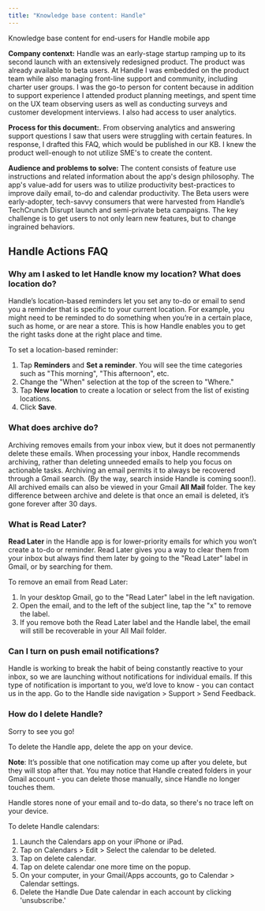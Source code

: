 ```yaml
---
title: "Knowledge base content: Handle"
---
```


Knowledge base content for end-users for Handle mobile app

**Company contenxt:** Handle was an early-stage startup ramping up to its second launch with an extensively redesigned product.  The product was already available to beta users. At Handle I was embedded on the product team while also managing front-line support and community, including charter user groups. 
I was the go-to person for content because in addition to support experience I attended product planning meetings, and spent time on the UX team observing users as well as conducting surveys and customer development interviews. I also had access to user analytics. 

**Process for this document:**. From observing analytics and answering support questions I saw that users were struggling with certain features.  In response, I drafted this FAQ, which would be published in our KB.  I knew the product well-enough to not utilize SME's to create the content.  

**Audience and problems to solve:**  The content consists of feature use instructions and related information about the app's design philosophy.  The app's value-add for users was to utilize productivity best-practices to improve daily email, to-do and calendar productivity.  The Beta users were early-adopter, tech-savvy consumers that were harvested from Handle’s TechCrunch Disrupt launch and semi-private beta campaigns.   The key challenge is to get users to not only learn new features, but to change ingrained behaviors.

## Handle Actions FAQ

### Why am I asked to let Handle know my location? What does location do?

Handle’s location-based reminders let you set any to-do or email to send you a reminder that is specific to your current location.  For example, you might need to be reminded to do something when you’re in a certain place, such as home, or are near a store.  This is how Handle enables you to get the right tasks done at the right place and time.  

To set a location-based reminder:  
1. Tap **Reminders** and **Set a reminder**. You will see the time categories such as "This morning", "This afternoon", etc.  
2. Change the "When" selection at the top of the screen to "Where."  
3. Tap **New location** to create a location or select from the list of existing locations.
4. Click **Save**.


### What does archive do?

Archiving removes emails from your inbox view, but it does not permanently delete these emails.  When processing your inbox, Handle recommends archiving, rather than deleting unneeded emails to help you focus on actionable tasks. Archiving an email permits it to always be recovered through a Gmail search. (By the way, search inside Handle is coming soon!). All archived emails can also be viewed in your Gmail **All Mail** folder. The key difference between archive and delete  is that once an email is deleted, it’s gone forever after 30 days.


### What is Read Later?

**Read Later** in the Handle app is for lower-priority emails for which you won’t create a to-do or reminder. Read Later gives you a way to clear them from your inbox but always find them later by going to the "Read Later" label in Gmail, or by searching for them.   

To remove an email from Read Later: 
1. In your desktop Gmail, go to the "Read Later" label in the left navigation.
2. Open the email, and to the left of the subject line, tap the "x" to remove the label. 
3. If you remove both the Read Later label and the Handle label, the email will still be recoverable in your All Mail folder.


### Can I turn on push email notifications?

Handle is working to break the habit of being constantly reactive to your inbox, so we are launching without notifications for individual emails. If this type of notification is important to you, we’d love to know - you can contact us in the app.  Go to the Handle side navigation > Support > Send Feedback.


### How do I delete Handle?

Sorry to see you go! 

To delete the Handle app, delete the app on your device.  

**Note**: It’s possible that one notification may come up after you delete, but they will stop after that.  You may notice that Handle created folders in your Gmail account - you can delete those manually, since Handle no longer touches them.

Handle stores none of your email and to-do data, so there's no trace left on your device.

To delete Handle calendars:
1. Launch the Calendars app on your iPhone or iPad.
2. Tap on Calendars > Edit > Select the calendar to be deleted. 
3. Tap on delete calendar.
4. Tap on delete calendar one more time on the popup.  
5. On your computer, in your Gmail/Apps accounts, go to Calendar > Calendar settings.
6. Delete the Handle Due Date calendar in each account by clicking 'unsubscribe.'
